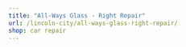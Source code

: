 ```yaml
---
title: "All-Ways Glass - Right Repair"
url: /lincoln-city/all-ways-glass-right-repair/
shop: car repair
---
```

